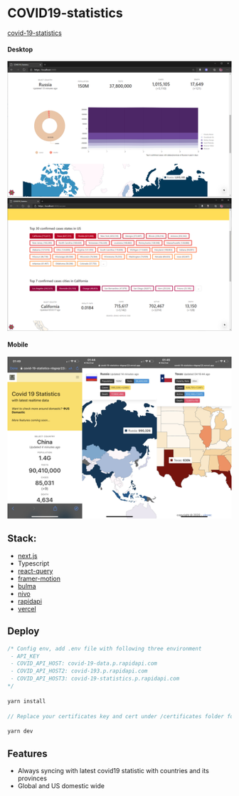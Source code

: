 # COVID19-statistics

[covid-19-statistics](//covid-19-statistics.vercel.app/)

#### Desktop

![](./screenshots/graphs.png)
![](./screenshots/caseRank.png)

#### Mobile

![](./screenshots/mobile.jpg)

## Stack:

- [next.js](//nextjs.org/)
- Typescript
- [react-query](//react-query.tanstack.com/)
- [framer-motion](//www.framer.com/motion/)
- [bulma](//bulma.io/)
- [nivo](//nivo.rocks/)
- [rapidapi](//rapidapi.com/)
- [vercel](//vercel.com)

## Deploy

```js
/* Config env, add .env file with following three environment
 - API_KEY
 - COVID_API_HOST: covid-19-data.p.rapidapi.com
 - COVID_API_HOST2: covid-193.p.rapidapi.com
 - COVID_API_HOST3: covid-19-statistics.p.rapidapi.com
*/

yarn install

// Replace your certificates key and cert under /certificates folder for local https testing, recommand using mkcert

yarn dev
```

## Features

- Always syncing with latest covid19 statistic with countries and its provinces
- Global and US domestic wide
